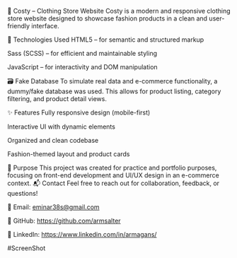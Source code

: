👗 Costy – Clothing Store Website
Costy is a modern and responsive clothing store website designed to showcase fashion products in a clean and user-friendly interface.

🔧 Technologies Used
HTML5 – for semantic and structured markup

Sass (SCSS) – for efficient and maintainable styling

JavaScript – for interactivity and DOM manipulation

🗃️ Fake Database
To simulate real data and e-commerce functionality, a dummy/fake database was used. This allows for product listing, category filtering, and product detail views.

✨ Features
Fully responsive design (mobile-first)

Interactive UI with dynamic elements

Organized and clean codebase

Fashion-themed layout and product cards

📌 Purpose
This project was created for practice and portfolio purposes, focusing on front-end development and UI/UX design in an e-commerce context.
📬 Contact
Feel free to reach out for collaboration, feedback, or questions!

📧 Email: eminar38s@gmail.com

🔗 GitHub: https://github.com/armsalter

💼 LinkedIn: https://www.linkedin.com/in/armagans/

#ScreenShot

